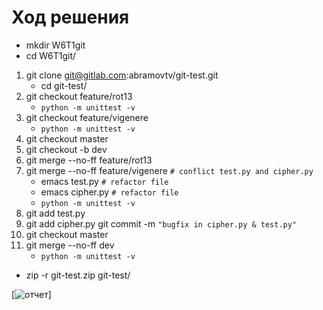 Ход решения
===========

- mkdir W6T1git
- cd W6T1git/
1. git clone git@gitlab.com:abramovtv/git-test.git
    - cd git-test/
2. git checkout feature/rot13
    - `python -m unittest -v`
3. git checkout feature/vigenere
    - `python -m unittest -v`
4. git checkout master
5. git checkout -b dev
6. git merge --no-ff feature/rot13
7. git merge --no-ff feature/vigenere		`# conflict test.py and cipher.py`
    - emacs test.py		`# refactor file`
    - emacs cipher.py   `# refactor file`
    - `python -m unittest -v`
8. git add test.py
9. git add cipher.py
git commit -m `"bugfix in cipher.py & test.py"`
10. git checkout master
11. git merge --no-ff dev
    - `python -m unittest -v`

- zip -r git-test.zip git-test/

[![отчет](/Users/macair/Desktop/W6T1git/result.png)]

